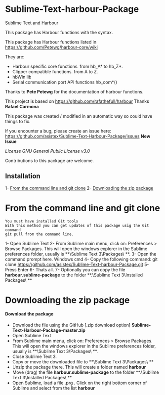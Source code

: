 # Sublime-Text-harbour-Package
Sublime Text and Harbour

This package has Harbour functions with the syntax.

This package has Harbour functions listed in https://github.com/Petewg/harbour-core/wiki

They are:
* Harbour specific core functions. from hb_A* to hb_Z*.
* Clipper compatible functions. from A to Z.
* hbWin lib
* Serial communication port API functions hb_com*()

Thanks to **Pete Petewg** for the documentation of harbour functions.

This project is based on https://github.com/rafathefull/harbour Thanks **Rafael Carmona**

This package was created / modified in an automatic way so could have things to fix.

If you encounter a bug, please create an issue here:
https://github.com/asistex/Sublime-Text-Harbour-Package/issues  **New Issue**

*License GNU General Public License v3.0*

Contributions to this package are welcome.

## Installation

1- [From the command line and git clone](#fromcommandline)
2- [Downloading the zip package](#downloadingpackage)



# From the command line and git clone
    You must have installed Git tools
    With this method you can get updates of this package usig the Git command
    git pull from the command line.

1- Open Sublime Text
2- From Sublime main menu, click on: Preferences > Browse Packages. This will open the windows explorer in the Sublime preferences folder, usually is **\Sublime Text 3\Packages\ **.
3- Open the command prompt here. Windows cmd
4- Copy the following command:
     git clone https://github.com/asistex/Sublime-Text-harbour-Package.git
5- Press Enter
6- Thats all.
7- Optionally you can copy the file **harbour.sublime-package** to the folder **.\Sublime Text 3\Installed Packages\ **






# Downloading the zip package

#### Download the package
* Download the file using the GitHub [.zip download option] **Sublime-Text-Harbour-Package-master.zip**
* Open Sublime Text
* From Sublime main menu, click on: Preferences > Browse Packages. This will open the windows explorer in the Sublime preferences folder, usually is **\Sublime Text 3\Packages\ **.
* Close Sublime Text 3.
* Copy or move the downloaded file to **\Sublime Text 3\Packages\ **
* Unzip the package there.  This will create a folder named **harbour**
* Move (drag) the file **harbour.sublime-package** to the folder **.\Sublime Text 3\Installed Packages\ **
* Open Sublime, load a file .prg . Click on the right bottom corner of Sublime and 
  select from the list **harbour**

